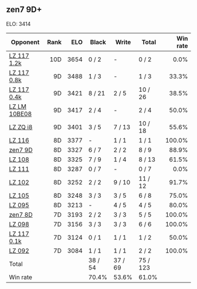 ## zen7 9D+ ##

ELO: 3414

Opponent | Rank | ELO | Black | Write | Total | Win rate
---------|-----:|----:|-------|-------|-------|-------:
[LZ 117 1.2k](LZ%20117%201.2k.md) | 10D | 3654 | 0 / 2 | - | 0 / 2 | 0.0%
[LZ 117 0.8k](LZ%20117%200.8k.md) | 9D | 3488 | 1 / 3 | - | 1 / 3 | 33.3%
[LZ 117 0.4k](LZ%20117%200.4k.md) | 9D | 3421 | 8 / 21 | 2 / 5 | 10 / 26 | 38.5%
[LZ LM 10BE08](LZ%20LM%2010BE08.md) | 9D | 3417 | 2 / 4 | - | 2 / 4 | 50.0%
[LZ ZQ i8](LZ%20ZQ%20i8.md) | 9D | 3401 | 3 / 5 | 7 / 13 | 10 / 18 | 55.6%
[LZ 116](LZ%20116.md) | 8D | 3377 | - | 1 / 1 | 1 / 1 | 100.0%
[zen7 9D](zen7%209D.md) | 8D | 3327 | 6 / 7 | 2 / 2 | 8 / 9 | 88.9%
[LZ 108](LZ%20108.md) | 8D | 3325 | 7 / 9 | 1 / 4 | 8 / 13 | 61.5%
[LZ 111](LZ%20111.md) | 8D | 3287 | 0 / 7 | - | 0 / 7 | 0.0%
[LZ 102](LZ%20102.md) | 8D | 3252 | 2 / 2 | 9 / 10 | 11 / 12 | 91.7%
[LZ 105](LZ%20105.md) | 8D | 3248 | 3 / 3 | 3 / 5 | 6 / 8 | 75.0%
[LZ 095](LZ%20095.md) | 8D | 3213 | - | 4 / 5 | 4 / 5 | 80.0%
[zen7 8D](zen7%208D.md) | 7D | 3193 | 2 / 2 | 3 / 3 | 5 / 5 | 100.0%
[LZ 098](LZ%20098.md) | 7D | 3156 | 3 / 3 | 3 / 3 | 6 / 6 | 100.0%
[LZ 117 0.1k](LZ%20117%200.1k.md) | 7D | 3124 | 0 / 1 | 1 / 1 | 1 / 2 | 50.0%
[LZ 092](LZ%20092.md) | 7D | 3084 | 1 / 1 | 1 / 1 | 2 / 2 | 100.0%
Total | | | 38 / 54 | 37 / 69 | 75 / 123 | 
Win rate| | | 70.4% | 53.6% | 61.0% | 
